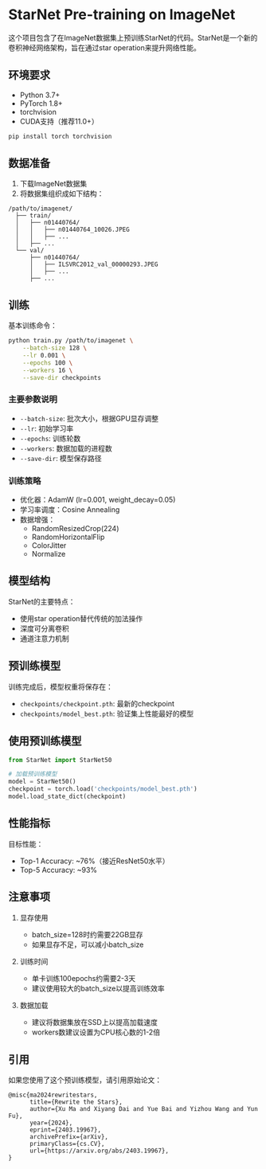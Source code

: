 # StarNet Pre-training on ImageNet

这个项目包含了在ImageNet数据集上预训练StarNet的代码。StarNet是一个新的卷积神经网络架构，旨在通过star operation来提升网络性能。

## 环境要求

- Python 3.7+
- PyTorch 1.8+
- torchvision
- CUDA支持（推荐11.0+）

```bash
pip install torch torchvision
```

## 数据准备

1. 下载ImageNet数据集
2. 将数据集组织成如下结构：
```
/path/to/imagenet/
  ├── train/
  │   ├── n01440764/
  │   │   ├── n01440764_10026.JPEG
  │   │   ├── ...
  │   ├── ...
  └── val/
      ├── n01440764/
      │   ├── ILSVRC2012_val_00000293.JPEG
      │   ├── ...
      ├── ...
```

## 训练

基本训练命令：
```bash
python train.py /path/to/imagenet \
    --batch-size 128 \
    --lr 0.001 \
    --epochs 100 \
    --workers 16 \
    --save-dir checkpoints
```

### 主要参数说明

- `--batch-size`: 批次大小，根据GPU显存调整
- `--lr`: 初始学习率
- `--epochs`: 训练轮数
- `--workers`: 数据加载的进程数
- `--save-dir`: 模型保存路径

### 训练策略

- 优化器：AdamW (lr=0.001, weight_decay=0.05)
- 学习率调度：Cosine Annealing
- 数据增强：
  - RandomResizedCrop(224)
  - RandomHorizontalFlip
  - ColorJitter
  - Normalize

## 模型结构

StarNet的主要特点：
- 使用star operation替代传统的加法操作
- 深度可分离卷积
- 通道注意力机制

## 预训练模型

训练完成后，模型权重将保存在：
- `checkpoints/checkpoint.pth`: 最新的checkpoint
- `checkpoints/model_best.pth`: 验证集上性能最好的模型

## 使用预训练模型

```python
from StarNet import StarNet50

# 加载预训练模型
model = StarNet50()
checkpoint = torch.load('checkpoints/model_best.pth')
model.load_state_dict(checkpoint)
```

## 性能指标

目标性能：
- Top-1 Accuracy: ~76%（接近ResNet50水平）
- Top-5 Accuracy: ~93%

## 注意事项

1. 显存使用
   - batch_size=128时约需要22GB显存
   - 如果显存不足，可以减小batch_size

2. 训练时间
   - 单卡训练100epochs约需要2-3天
   - 建议使用较大的batch_size以提高训练效率

3. 数据加载
   - 建议将数据集放在SSD上以提高加载速度
   - workers数建议设置为CPU核心数的1-2倍

## 引用

如果您使用了这个预训练模型，请引用原始论文：
```
@misc{ma2024rewritestars,
      title={Rewrite the Stars}, 
      author={Xu Ma and Xiyang Dai and Yue Bai and Yizhou Wang and Yun Fu},
      year={2024},
      eprint={2403.19967},
      archivePrefix={arXiv},
      primaryClass={cs.CV},
      url={https://arxiv.org/abs/2403.19967}, 
}
```
